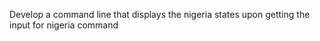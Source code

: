 Develop a command line that displays the nigeria states upon 
getting the input for nigeria command
